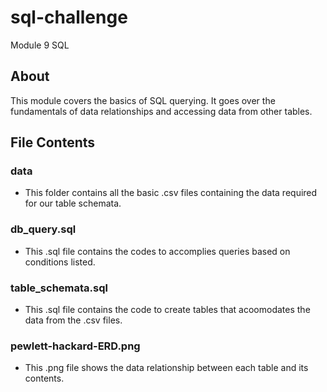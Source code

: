 # sql-challenge
Module 9 SQL

## About
This module covers the basics of SQL querying. It goes over the fundamentals of data relationships and accessing data from other tables. 

## File Contents
### data
  * This folder contains all the basic .csv files containing the data required for our table schemata.
### db_query.sql
  * This .sql file contains the codes to accomplies queries based on conditions listed.
### table_schemata.sql
  * This .sql file contains the code to create tables that acoomodates the data from the .csv files.
### pewlett-hackard-ERD.png
  * This .png file shows the data relationship between each table and its contents.
